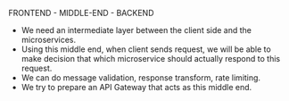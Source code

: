 FRONTEND - MIDDLE-END - BACKEND

- We need an intermediate layer between the client side and the microservices.
- Using this middle end, when client sends request, we will be able to make decision that which microservice should actually respond to this request.
- We can do message validation, response transform, rate limiting.
- We try to prepare an API Gateway that acts as this middle end.
